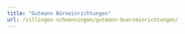 ```yaml
---
title: "Gutmann Büroeinrichtungen"
url: /villingen-schwenningen/gutmann-bueroeinrichtungen/
---
```

